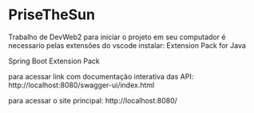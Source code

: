 # PriseTheSun
 Trabalho de DevWeb2
para iniciar o projeto em seu computador é necessario pelas extensões do vscode instalar:
Extension Pack for Java

Spring Boot Extension Pack

para acessar link com documentação interativa das API:
http://localhost:8080/swagger-ui/index.html

para acessar o site principal:
http://localhost:8080/

